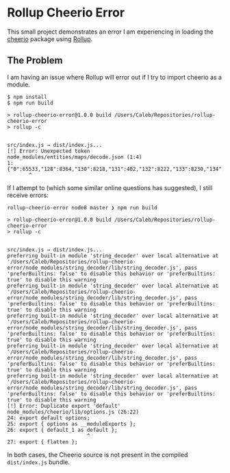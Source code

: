 # Rollup Cheerio Error

This small project demonstrates an error I am experiencing in loading the
[cheerio](https://www.npmjs.com/package/cheerio) package using
[Rollup](https://github.com/rollup/rollup).

## The Problem

I am having an issue where Rollup will error out if I try to import cheerio as a
module.

```
$ npm install
$ npm run build

> rollup-cheerio-error@1.0.0 build /Users/Caleb/Repositories/rollup-cheerio-error
> rollup -c


src/index.js → dist/index.js...
[!] Error: Unexpected token
node_modules/entities/maps/decode.json (1:4)
1: {"0":65533,"128":8364,"130":8218,"131":402,"132":8222,"133":8230,"134":8224,"135":8225,"136":710,"137":8240,"138":352,"139":8249,"140":338,"142":381,"145":8216,"146":8217,"147":8220,"148":8221,"149":8226,"150":8211,"151":8212,"152":732,"153":8482,"154":353,"155":8250,"156":339,"158":382,"159":376}
       ^
```

If I attempt to (which some similar online questions has suggested), I still
receive errors:

```
rollup-cheerio-error node8 master ❯ npm run build

> rollup-cheerio-error@1.0.0 build /Users/Caleb/Repositories/rollup-cheerio-error
> rollup -c


src/index.js → dist/index.js...
preferring built-in module 'string_decoder' over local alternative at '/Users/Caleb/Repositories/rollup-cheerio-error/node_modules/string_decoder/lib/string_decoder.js', pass 'preferBuiltins: false' to disable this behavior or 'preferBuiltins: true' to disable this warning
preferring built-in module 'string_decoder' over local alternative at '/Users/Caleb/Repositories/rollup-cheerio-error/node_modules/string_decoder/lib/string_decoder.js', pass 'preferBuiltins: false' to disable this behavior or 'preferBuiltins: true' to disable this warning
preferring built-in module 'string_decoder' over local alternative at '/Users/Caleb/Repositories/rollup-cheerio-error/node_modules/string_decoder/lib/string_decoder.js', pass 'preferBuiltins: false' to disable this behavior or 'preferBuiltins: true' to disable this warning
preferring built-in module 'string_decoder' over local alternative at '/Users/Caleb/Repositories/rollup-cheerio-error/node_modules/string_decoder/lib/string_decoder.js', pass 'preferBuiltins: false' to disable this behavior or 'preferBuiltins: true' to disable this warning
preferring built-in module 'string_decoder' over local alternative at '/Users/Caleb/Repositories/rollup-cheerio-error/node_modules/string_decoder/lib/string_decoder.js', pass 'preferBuiltins: false' to disable this behavior or 'preferBuiltins: true' to disable this warning
[!] Error: Duplicate export 'default'
node_modules/cheerio/lib/options.js (26:22)
24: export default options;
25: export { options as __moduleExports };
26: export { default_1 as default };
                          ^
27: export { flatten };
```

In both cases, the Cheerio source is not present in the compiled `dist/index.js`
bundle.

